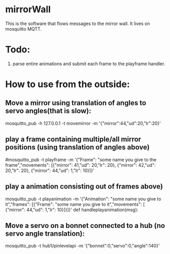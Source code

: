 # mirrorWall
This is the software that flows messages to the mirror wall.
It lives on mosquitto MQTT.

# Todo: 

1. parse entire animations and submit each frame to the playframe handler.



# How to use from the outside:
## Move a mirror using translation of angles to servo angles(that is slow): 

 mosquitto_pub -h 127.0.0.1 -t movemirror -m '{"mirror":44,"ud":20,"lr":20}'
 

## play a frame containing multiple/all mirror positions (using translation of angles above)
 
 #mosquitto_pub -t playframe -m '{"Frame": "some name you give to the frame","movements": [{"mirror": 41,"ud": 20,"lr": 20}, {"mirror": 42,"ud": 20,"lr": 20}, {"mirror": 44,"ud": 1,"lr": 10}]}'
 
 ## play a animation consisting out of frames above)
 mosquitto_pub -t playanimation -m '{"Animation": "some name you give to it","frames": [{"Frame": "some name you give to it","movements": [ {"mirror": 44,"ud": 1,"lr": 10}]}]}'
def handleplayanimation(msg):
 


## Move a servo on a bonnet connected to a hub (no servo angle translation):

 mosquitto_pub -t hub1/pinlevelapi -m '{"bonnet":0,"servo":0,"angle":140}'
 



